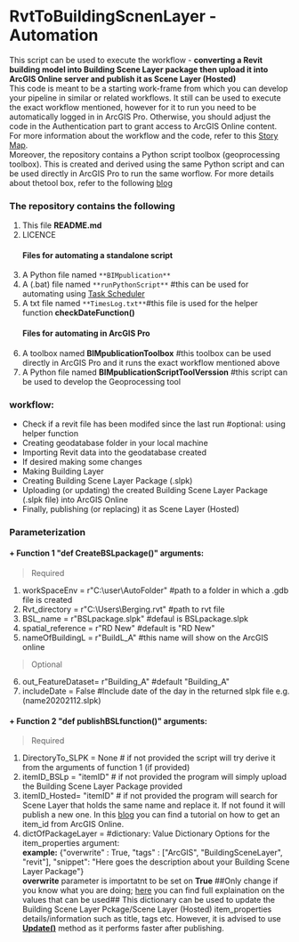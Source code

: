 # RvtToBuildingScnenLayer - Automation
This script can be used to execute the workflow - **converting a Revit building model into Building Scene Layer package then upload it into ArcGIS Online server and publish it as Scene Layer (Hosted)** <br/>
This code is meant to be a starting work-frame from which you can develop your pipeline in similar or related workflows. 
It still can be used to execute the exact workflow mentioned, however for it to run you need to be automatically logged in in ArcGIS Pro. Otherwise, you should adjust the code in the Authentication part to grant access to ArcGIS Online content. For more information about the workflow and the code, refer to this [Story Map](https://storymaps.arcgis.com/stories/3c2c29a8ff544db5a6df94d936430bd6).
<br/>
Moreover, the repository contains a Python script toolbox (geoprocessing toolbox). This is created and derived using the same Python script and can be used directly in ArcGIS Pro to run the same worflow. For more details about thetool box, refer to the following [blog](https://community.esri.com/t5/arcgis-pro-blog/creating-geoprocessing-python-toolboxes-and-automating-your/ba-p/1007339)  

### The repository contains the following 
1. This file **README.md**
2. LICENCE
    #### Files for automating a standalone script
3. A Python file named `**BIMpublication**` 
4. A (.bat) file named `**runPythonScript**` #this can be used for automating using [Task Scheduler](https://datatofish.com/python-script-windows-scheduler/)
5. A txt file named `**TimesLog.txt**`#this file is used for the helper function **checkDateFunction()**
    #### Files for automating in ArcGIS Pro
6. A toolbox named **BIMpublicationToolbox** #this toolbox can be used directly in ArcGIS Pro and it runs the exact workflow mentioned above 
7. A Python file named **BIMpublicationScriptToolVerssion** #this script can be used to develop the Geoprocessing tool  

### **workflow:**
+ Check if a revit file has been modifed since the last run #optional: using helper function
+ Creating geodatabase folder in your local machine
+ Importing Revit data into the geodatabase created
+ If desired making some changes
+ Making Building Layer
+ Creating Building Scene Layer Package (.slpk)
+ Uploading (or updating) the created Building Scene Layer Package (.slpk file) into ArcGIS Online
+ Finally, publishing (or replacing) it as Scene Layer (Hosted) 

### **Parameterization**
#### + Function 1 **"def CreateBSLpackage()"** arguments:
> Required 
  1. workSpaceEnv      = r"C:\user\AutoFolder"   #path to a folder in which a .gdb file is created
  2. Rvt_directory     = r"C:\Users\Berging.rvt" #path to rvt file 
  3. BSL_name          = r"BSLpackage.slpk"  #defaul is BSLpackage.slpk
  4. spatial_reference = r"RD New"               #default is "RD New"
  5. nameOfBuildingL   = r"BuildL_A"             #this name will show on the ArcGIS online 
> Optional
  6. out_FeatureDataset= r"Building_A"           #default "Building_A"
  7. includeDate       = False                   #Include date of the day in the returned slpk file e.g. (name20202112.slpk)
#### + Function 2 **"def publishBSLfunction()"** arguments:
> Required
  1. DirectoryTo_SLPK = None                    # if not provided the script will try derive it from the arguments of function 1 (if provided)
  2. itemID_BSLp  = "itemID"                    # if not provided the program will simply upload the Building Scene Layer Package provided 
  3. itemID_Hosted= "itemID"                    # if not provided the program will search for Scene Layer that holds the same name and replace it. If not found 
  it will publish a new one. In this [blog](https://community.esri.com/t5/arcgis-online-blog/where-can-i-find-the-item-id-for-an-arcgis-online-item/ba-p/890284#:~:text=Find%20the%20Layers%20section%2C%20click,ID%20in%20the%20address%20bar.) you can find a tutorial on how to get an item_id from ArcGIS Online.
  4. dictOfPackageLayer             = #dictionary: Value Dictionary Options for the item_properties argument: <br/> **example:** {"overwrite" : True, "tags" : ["ArcGIS", "BuildingSceneLayer", "revit"], "snippet": "Here goes the description about your Building Scene Layer Package"} <br/>
  **overwrite** parameter is importatnt to be set on **True** ##Only change if you know what you are doing; [here](https://developers.arcgis.com/python/api-reference/arcgis.gis.toc.html#arcgis.gis.ContentManager.add) you can find full explaination on the values that can be used##
  This dictionary can be used to update the Building Scene Layer Pckage/Scene Layer (Hosted) item_properties details/information such as title, tags etc. However, it is advised to use [**Update()**](https://developers.arcgis.com/python/api-reference/arcgis.gis.toc.html#arcgis.gis.ContentManager.add) method as it performs faster after publishing. 

